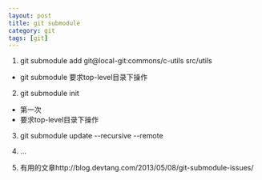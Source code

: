 ```yaml
---
layout: post
title: git submodule
category: git
tags: [git]
---
```


1) git submodule add git@local-git:commons/c-utils src/utils
- git submodule 要求top-level目录下操作

2) git submodule init
- 第一次
- 要求top-level目录下操作

3) git submodule update --recursive --remote

4) ...

5) 有用的文章http://blog.devtang.com/2013/05/08/git-submodule-issues/
